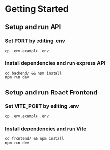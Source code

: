 # Getting Started

## Setup and run API
### Set PORT by editing .env
`cp .env.example .env`

### Install dependencies and run express API
```
cd backend/ && npm install
npm run dev
```

## Setup and run React Frontend
### Set VITE_PORT by editing .env
`cp .env.example .env`
### Install dependencies and run Vite
```
cd frontend/ && npm install
npm run dev
